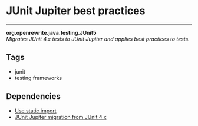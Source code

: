 # JUnit Jupiter best practices

---
**org.openrewrite.java.testing.JUnit5**  
*Migrates JUnit 4.x tests to JUnit Jupiter and applies best practices to tests.*
## Tags
- junit
- testing frameworks
## Dependencies
- [Use static import](org.openrewrite.java.UseStaticImport.md)
- [JUnit Jupiter migration from JUnit 4.x](org.openrewrite.java.testing.JUnit5Migration.md)
